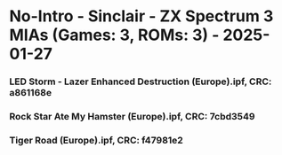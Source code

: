 # No-Intro - Sinclair - ZX Spectrum 3 MIAs (Games: 3, ROMs: 3) - 2025-01-27
### LED Storm - Lazer Enhanced Destruction (Europe).ipf, CRC: a861168e
### Rock Star Ate My Hamster (Europe).ipf, CRC: 7cbd3549
### Tiger Road (Europe).ipf, CRC: f47981e2
